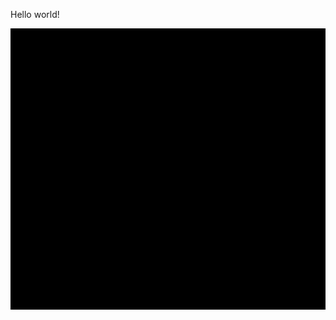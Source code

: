 Hello world!

![hello](https://raw.githubusercontent.com/hb-haldun-test-account/hb-haldun-test-account/main/black%20rectangle.png)
